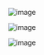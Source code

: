 ![image](https://github.com/user-attachments/assets/f8e6c786-2f15-4553-bfab-c03c3415d978)

![image](https://github.com/user-attachments/assets/dec09b73-cd65-4389-af30-2477bd4ce301)

![image](https://github.com/user-attachments/assets/4948e3e8-82eb-49a1-b24e-1203a53fd3e1)
